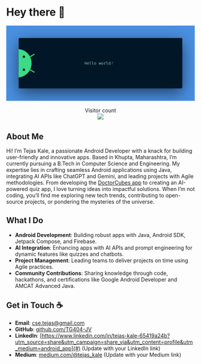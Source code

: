 # Hey there 👋

![Hello World](https://raw.githubusercontent.com/TG404-JV/TG404-JV/master/banner.png)

<p align="center"> 
  Visitor count<br>
  <img src="https://profile-counter.glitch.me/TG404-JV/count.svg" />
</p>

## About Me

Hi! I’m Tejas Kale, a passionate Android Developer with a knack for building user-friendly and innovative apps. Based in Khupta, Maharashtra, I’m currently pursuing a B.Tech in Computer Science and Engineering. My expertise lies in crafting seamless Android applications using Java, integrating AI APIs like ChatGPT and Gemini, and leading projects with Agile methodologies. From developing the [DoctorCubes app](https://play.google.com/store/apps/details?id=com.tvm.doctorcube) to creating an AI-powered quiz app, I love turning ideas into impactful solutions. When I’m not coding, you’ll find me exploring new tech trends, contributing to open-source projects, or pondering the mysteries of the universe.

## What I Do
- **Android Development**: Building robust apps with Java, Android SDK, Jetpack Compose, and Firebase.
- **AI Integration**: Enhancing apps with AI APIs and prompt engineering for dynamic features like quizzes and chatbots.
- **Project Management**: Leading teams to deliver projects on time using Agile practices.
- **Community Contributions**: Sharing knowledge through code, hackathons, and certifications like Google Android Developer and AMCAT Advanced Java.

## Get in Touch ☕
- **Email**: [cse.tejas@gmail.com](mailto:cse.tejas@gmail.com)
- **GitHub**: [github.com/TG404-JV](https://github.com/TG404-JV)
- **LinkedIn**: [https://www.linkedin.com/in/tejas-kale-65419a24b?utm_source=share&utm_campaign=share_via&utm_content=profile&utm_medium=android_app](#) (Update with your LinkedIn link)
- **Medium**: [medium.com/@tejas_kale](#) (Update with your Medium link)

